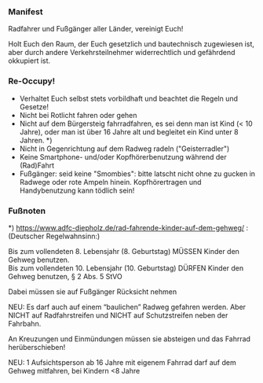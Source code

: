 ### Manifest

Radfahrer und Fußgänger aller Länder, vereinigt Euch!

Holt Euch den Raum, der Euch gesetzlich und bautechnisch zugewiesen ist, aber durch andere Verkehrsteilnehmer widerrechtlich und gefährdend okkupiert ist.

### Re-Occupy!

* Verhaltet Euch selbst stets vorbildhaft und beachtet die Regeln und Gesetze!
* Nicht bei Rotlicht fahren oder gehen
* Nicht auf dem Bürgersteig fahrradfahren, es sei denn man ist Kind (< 10 Jahre), oder man ist über 16 Jahre alt und begleitet ein Kind unter 8 Jahren. *)
* Nicht in Gegenrichtung auf dem Radweg radeln ("Geisterradler")
* Keine Smartphone- und/oder Kopfhörerbenutzung während der (Rad)Fahrt
* Fußgänger: seid keine "Smombies": bitte latscht nicht ohne zu gucken in Radwege oder rote Ampeln hinein. Kopfhörertragen und Handybenutzung kann tödlich sein!

### Fußnoten

*) https://www.adfc-diepholz.de/rad-fahrende-kinder-auf-dem-gehweg/ : (Deutscher Regelwahnsinn:)

Bis zum vollendeten 8. Lebensjahr (8. Geburtstag) MÜSSEN Kinder den Gehweg benutzen.  
Bis zum vollendeten 10. Lebensjahr (10. Geburtstag) DÜRFEN Kinder den Gehweg benutzen, § 2 Abs. 5 StVO

Dabei müssen sie auf Fußgänger Rücksicht nehmen

NEU: Es darf auch auf einem “baulichen” Radweg gefahren werden. Aber NICHT auf Radfahrstreifen und NICHT auf Schutzstreifen neben der Fahrbahn.

An Kreuzungen und Einmündungen müssen sie absteigen und das Fahrrad herüberschieben!

NEU: 1 Aufsichtsperson ab 16 Jahre mit eigenem Fahrrad darf auf dem Gehweg mitfahren, bei Kindern <8 Jahre
